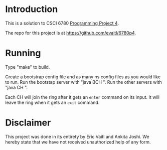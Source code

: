 # Introduction

This is a solution to CSCI 6780
[Programming Project 4](./docs/Programming-Project4.pdf).

The repo for this project is at https://github.com/evaitl/6780p4.

# Running

Type "make" to build.

Create a bootstrap config file and as many ns config files as you
would like to run.  Run the bootstap server with "java BCH <cfg name>".
Run the other servers with "java CH <cfg name>".

Each CH will join the ring after it gets an `enter` command on its
input. It will leave the ring when it gets an `exit` command.





# Disclaimer

This project was done in its entirety by Eric Vaitl and Ankita
Joshi. We hereby state that we have not received unauthorized help of
any form.

